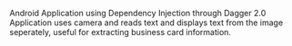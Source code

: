 Android Application using Dependency Injection through Dagger 2.0
Application uses camera and reads text and displays text from the image seperately, useful for extracting business card information.

